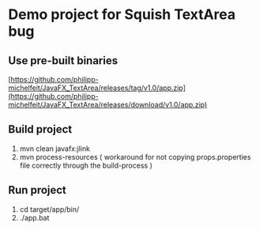 # Demo project for Squish TextArea bug

## Use pre-built binaries
[https://github.com/philipp-michelfeit/JavaFX_TextArea/releases/tag/v1.0/app.zip](https://github.com/philipp-michelfeit/JavaFX_TextArea/releases/download/v1.0/app.zip)

## Build project
1. mvn clean javafx:jlink
2. mvn process-resources ( workaround for not copying props.properties file correctly through the build-process )

## Run project
1. cd target/app/bin/
2. ./app.bat
